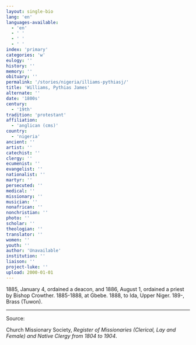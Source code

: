 ```yaml
---
layout: single-bio
lang: 'en'
languages-available:
  - 'en'
  - ' '
  - ' '
  - ' '
index: 'primary'
categories: 'w'
eulogy: ''
history: ''
memory: ''
obituary: ''
permalink: '/stories/nigeria/illiams-pythiasj/'
title: 'Williams, Pythias James'
alternate: ''
date: '1800s'
century:
  - '19th'
tradition: 'protestant'
affiliation:
  - 'anglican (cms)'
country:
  - 'nigeria'
ancient: ''
artist: ''
catechist: ''
clergy: ''
ecumenist: ''
evangelist: ''
nationalist: ''
martyr: ''
persecuted: ''
medical: ''
missionary: ''
musician: ''
nonafrican: ''
nonchristian: ''
photo: ''
scholar: ''
theologian: ''
translator: ''
women: ''
youth: ''
author: 'Unavailable'
institution: ''
liaison: ''
project-luke: ''
upload: 2000-01-01
---
```



1885, January 4, ordained a deacon, and 1886, August 1, ordained a priest by Bishop Crowther.  1885-1888, at Gbebe.  1888, to Ida, Upper Niger.  189-, Brass (Tuwon).



---

Source:

Church Missionary Society, *Register of Missionaries (Clerical, Lay and Female) and Native Clergy from 1804 to 1904*.